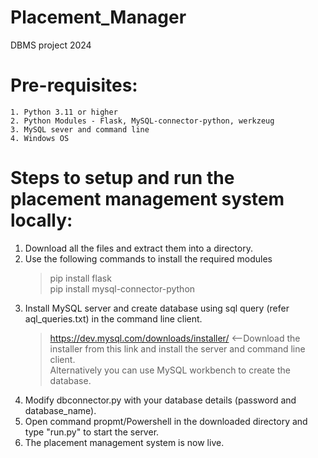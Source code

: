 # Placement_Manager
 DBMS project 2024

# Pre-requisites:
	1. Python 3.11 or higher
    2. Python Modules - Flask, MySQL-connector-python, werkzeug
	3. MySQL sever and command line
 	4. Windows OS

# Steps to setup and run the placement management system locally:

 1. Download all the files and extract them into a directory.
 2. Use the following commands to install the required modules
    >pip install flask <br>pip install mysql-connector-python
4. Install MySQL server and create database using sql query (refer aql_queries.txt) in the command line client.
   >https://dev.mysql.com/downloads/installer/ <--Download the installer from this link and install the server and command line client.<br>
   >Alternatively you can use MySQL workbench to create the database.
5. Modify dbconnector.py with your database details (password and database_name).
6. Open command propmt/Powershell in the downloaded directory and type "run.py" to start the server.
7. The placement management system is now live.
